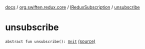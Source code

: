 [docs](../../index.md) / [org.swiften.redux.core](../index.md) / [IReduxSubscription](index.md) / [unsubscribe](./unsubscribe.md)

# unsubscribe

`abstract fun unsubscribe(): `[`Unit`](https://kotlinlang.org/api/latest/jvm/stdlib/kotlin/-unit/index.html) [(source)](https://github.com/protoman92/KotlinRedux/tree/master/common/common-core/src/main/kotlin/org/swiften/redux/core/Subscription.kt#L21)